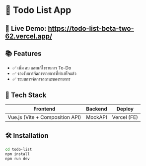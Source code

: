 # 📝 Todo List App
## 📸 Live Demo: https://todo-list-beta-two-62.vercel.app/

## 📚 Features
- ✅ เพิ่ม ลบ และแก้ไขรายการ To-Do
- ✅ รองรับการจัดการรายการที่ทำเสร็จแล้ว
- ✅ ระบบการจัดการสถานะของรายการ

## 🧰 Tech Stack

| Frontend | Backend | Deploy |
|----------|---------| --------|
| Vue.js (Vite + Composition API) | MockAPI | Vercel (FE) |

## 🛠️ Installation

```bash
cd todo-list
npm install
npm run dev
```
